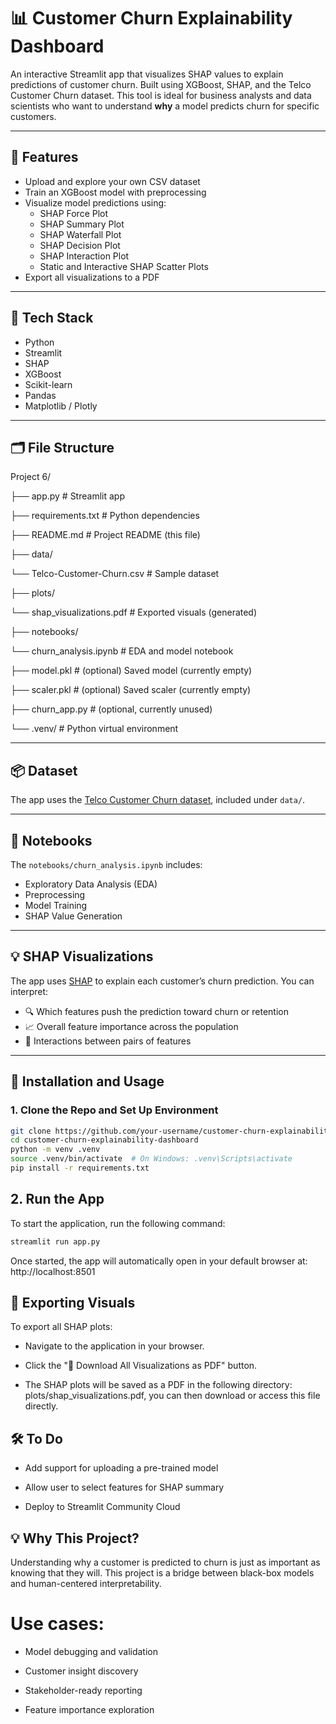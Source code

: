 # 📊 Customer Churn Explainability Dashboard

An interactive Streamlit app that visualizes SHAP values to explain predictions of customer churn. Built using XGBoost, SHAP, and the Telco Customer Churn dataset. This tool is ideal for business analysts and data scientists who want to understand **why** a model predicts churn for specific customers.

---

## 🚀 Features

- Upload and explore your own CSV dataset
- Train an XGBoost model with preprocessing
- Visualize model predictions using:
  - SHAP Force Plot
  - SHAP Summary Plot
  - SHAP Waterfall Plot
  - SHAP Decision Plot
  - SHAP Interaction Plot
  - Static and Interactive SHAP Scatter Plots
- Export all visualizations to a PDF

---

## 🧰 Tech Stack

- Python
- Streamlit
- SHAP
- XGBoost
- Scikit-learn
- Pandas
- Matplotlib / Plotly

---

## 🗂️ File Structure

Project 6/

├── app.py                          # Streamlit app

├── requirements.txt                # Python dependencies

├── README.md                       # Project README (this file)

├── data/

 └── Telco-Customer-Churn.csv      # Sample dataset

├── plots/

 └── shap_visualizations.pdf       # Exported visuals (generated)

├── notebooks/

 └── churn_analysis.ipynb          # EDA and model notebook

├── model.pkl                       # (optional) Saved model (currently empty)

├── scaler.pkl                      # (optional) Saved scaler (currently empty)

├── churn_app.py                    # (optional, currently unused)

└── .venv/                          # Python virtual environment


---

## 📦 Dataset

The app uses the [Telco Customer Churn dataset](https://www.kaggle.com/datasets/blastchar/telco-customer-churn), included under `data/`.

---

## 📒 Notebooks

The `notebooks/churn_analysis.ipynb` includes:

- Exploratory Data Analysis (EDA)
- Preprocessing
- Model Training
- SHAP Value Generation

---

## 💡 SHAP Visualizations

The app uses [SHAP](https://github.com/slundberg/shap) to explain each customer’s churn prediction. You can interpret:

- 🔍 Which features push the prediction toward churn or retention
- 📈 Overall feature importance across the population
- 🔁 Interactions between pairs of features

---

## 🧪 Installation and Usage

### 1. Clone the Repo and Set Up Environment

```bash
git clone https://github.com/your-username/customer-churn-explainability-dashboard.git
cd customer-churn-explainability-dashboard
python -m venv .venv
source .venv/bin/activate  # On Windows: .venv\Scripts\activate
pip install -r requirements.txt
```

## 2. Run the App

To start the application, run the following command:

```bash
streamlit run app.py
```

Once started, the app will automatically open in your default browser at:  http://localhost:8501

## 📄 Exporting Visuals
To export all SHAP plots:

  - Navigate to the application in your browser.

  - Click the "📄 Download All Visualizations as PDF" button.

  - The SHAP plots will be saved as a PDF in the following directory: plots/shap_visualizations.pdf, you can then download or access this file directly.

## 🛠️ To Do
  - Add support for uploading a pre-trained model

  - Allow user to select features for SHAP summary

  - Deploy to Streamlit Community Cloud

## 💡 Why This Project?

Understanding why a customer is predicted to churn is just as important as knowing that they will. This project is a bridge between black-box models and human-centered interpretability.

# Use cases:

  - Model debugging and validation

  - Customer insight discovery

  - Stakeholder-ready reporting

  - Feature importance exploration
